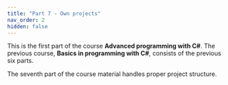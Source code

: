 ```yaml
---
title: "Part 7 - Own projects"
nav_order: 2
hidden: false
---
```


This is the first part of the course **Advanced programming with C#**. The previous course, **Basics in programming with C#**, consists of the previous six parts.

The seventh part of the course material handles proper project structure.